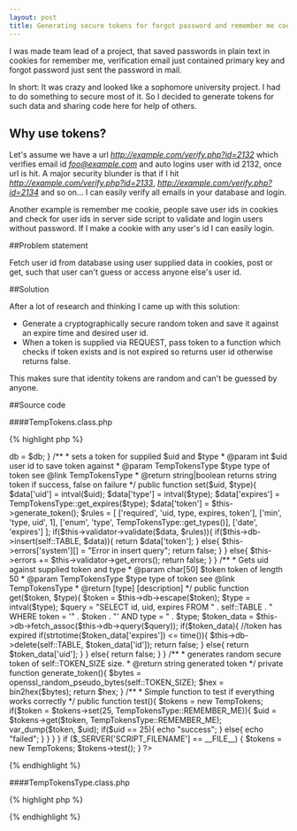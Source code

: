 ```yaml
---
layout: post
title: Generating secure tokens for forgot password and remember me cookie
---
```


I was made team lead of a project, that saved passwords in plain text in cookies for remember me, verification email just contained primary key and forgot password just sent the password in mail. 

In short: It was crazy and looked like a sophomore university project. I had to do something to secure most of it. So I decided to generate tokens for such data and sharing code here for help of others.

Why use tokens?
-----------

Let's assume we have a url *http://example.com/verify.php?id=2132* which verifies email id *foo@example.com* and auto logins user with id 2132, once url is hit. A major security blunder is that if I hit *http://example.com/verify.php?id=2133*, *http://example.com/verify.php?id=2134* and so on... I can easily verify all emails in your database and login.

Another example is remember me cookie, people save user ids in cookies and check for user ids in server side script to validate and login users without password. If I make a cookie with any user's id I can easily login.

##Problem statement

Fetch user id from database using user supplied data in cookies, post or get, such that user can't guess or access anyone else's user id.

##Solution

After a lot of research and thinking I came up with this solution:

- Generate a cryptographically secure random token and save it against an expire time and desired user id.
- When a token is supplied via REQUEST, pass token to a function which checks if token exists and is not expired so returns user id otherwise returns false.

This makes sure that identity tokens are random and can't be guessed by anyone.

##Source code

####TempTokens.class.php

{% highlight php %}
<?php
/**
 * This class sets and gets temporary authentication tokens for use in
 * remember me, forgot password and verification mail
 * @file TempTokens.class.php
 */
class TempTokens{
	
	const TABLE = "temp_tokens";
	const TOKEN_SIZE = 50;

	public function __construct($db){
		$this->db = $db;
	}
	/**
	 * sets a token for supplied $uid and $type
	 * @param int $uid  user id to save token against
	 * @param TempTokensType $type type of token see @link TempTokensType
	 * @return string|boolean returns string token if success, false on failure
	 */
	public function set($uid, $type){
		$data['uid'] = intval($uid);
		$data['type'] = intval($type);
		$data['expires'] =  TempTokensType::get_expires($type);
		$data['token'] = $this->generate_token();
		$rules = [
			['required', 'uid, type, expires, token'],
			['min', 'type, uid', 1],
			['enum', 'type', TempTokensType::get_types()],
			['date', 'expires']
		];
		if($this->validator->validate($data, $rules)){
			if($this->db->insert(self::TABLE, $data)){
				return $data['token'];
			}
			else{
				$this->errors['system'][] = "Error in insert query";
				return false;
			}
		}
		else{
			$this->errors += $this->validator->get_errors();
			return false;
		}
	}
	/**
	 * Gets uid against supplied token and type
	 * @param  char[50] $token token of length 50
	 * @param  TempTokensType $type  type of token see @link TempTokensType
	 * @return [type]        [description]
	 */
	public function get($token, $type){
		$token = $this->db->escape($token);
		$type = intval($type);
		$query = "SELECT id, uid, expires FROM " . self::TABLE . 
					" WHERE token = '" . $token . 
					"' AND type = " . $type;
		$token_data = $this->db->fetch_assoc($this->db->query($query));
		if($token_data){
			//token has expired
			if(strtotime($token_data['expires']) <= time()){
				$this->db->delete(self::TABLE, $token_data['id']);
				return false;
			}
			else{
				return $token_data['uid'];
			}
		}
		else{
			return false;
		}
	}
	/**
	 * generates random secure token of self::TOKEN_SIZE size.
	 * @return string generated token
	 */
	private function generate_token(){
		$bytes = openssl_random_pseudo_bytes(self::TOKEN_SIZE);
    	$hex   = bin2hex($bytes);
    	return $hex;
	}

	/**
	 * Simple function to test if everything works correctly
	 */
	public function test(){
		$tokens = new TempTokens;
		if($token = $tokens->set(25, TempTokensType::REMEMBER_ME)){
			$uid = $tokens->get($token, TempTokensType::REMEMBER_ME);
			var_dump($token, $uid);
			if($uid == 25){
				echo "success";
			}
			else{
				echo "failed";
			}
		}
	}
} 

if ($_SERVER['SCRIPT_FILENAME'] == __FILE__) {
	$tokens = new TempTokens;
	$tokens->test();
}
?>
{% endhighlight %}

####TempTokensType.class.php

{% highlight php %}
<?php
class TempTokensType{
	const REMEMBER_ME = 1;
	const FORGOT_PASSWORD = 2;
	const VERIFICATION_EMAIL = 3;
	const CUSTOMER_ACTIVATION = 4;

	public static function get_expires($type){
		switch ($type) {
			case self::REMEMBER_ME:
				//see libs/helpers.php for this function's definition
				return date("Y-m-d H:i:s", strtotime("+30 days"));
				break;
			case self::FORGOT_PASSWORD:
				return date("Y-m-d H:i:s", strtotime("+1 hours"));
				break;
			case self::VERIFICATION_EMAIL:
				return date("Y-m-d H:i:s", strtotime("+2 years"));
				break;
			case self::CUSTOMER_ACTIVATION:
				return date("Y-m-d H:i:s", strtotime("+1 years"));
				break;
			default:
				return false;
				break;
		}
	}

	public static function get_types(){
		return [self::REMEMBER_ME , self::FORGOT_PASSWORD, self::VERIFICATION_EMAIL,self::CUSTOMER_ACTIVATION];
	}
}
?>
{% endhighlight %}